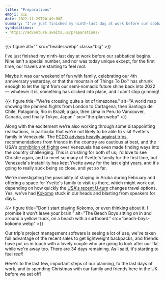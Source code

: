 ```yaml
---
title: "Preparations"
emoji: 🇬🇧
date: 2022-11-29T20:49:00Z
summary: "I've just finished my ninth-last day at work before our sabbatical begins. And for the first time, our travels are starting to feel real."
syndications:
- https://adventure.awaits.us/preparations/
---
```


{{< figure alt="" src="header.webp" class="big" >}}

I've just finished my ninth-last day at work before our sabbatical begins. Nine isn't a special number, and nor was today unique except, for the first time, our travels are starting to feel *real*.

Maybe it was our weekend of fun with family, celebrating our 4th anniversary yesterday, or that the mountain of Things To Do™ has shrunk enough to let the light from our semi-nomadic future shine back into 2022 — whatever it is, something has clicked into place, and I can't stop grinning!

{{< figure title="We're crossing quite a lot of timezones." alt="A world map showing the planned flights from London to Cartagena, then Santiago de Chile, Patagonia, Rio in Brazil; a gap, then Lima in Peru to Vancouver, Canada, and finally Tokyo, Japan." src="the-plan.webp" >}}

Along with the excitement we're also working through some disappointing realisations, in particular that we're not likely to be able to visit Yvette's family in Venezuela. The [FCDO advises heavily against trips](https://www.gov.uk/foreign-travel-advice/venezuela), recommendations from friends in the country are cautious at best, and the USA's [prohibition of flights](https://www.reuters.com/article/us-venezuela-politics-airlines-idUSKCN1S733E) over Venezuela has even made finding ways into the country challenging. This is crushing for both of us; I'd love to see Christie again, and to meet so many of Yvette's family for the first time, but Venezuela's instability has kept Yvette away for the last eight years, and it's going to really suck being so close, and yet so far.

We're investigating the possibility of staying in Aruba during February and offering a space for Yvette's family to visit us there, which might work out depending on how quickly the [USA's recent U-turn](https://www.state.gov/joint-statement-on-venezuela-negotiations-2/) changes travel options. Yes, we've had [Kokomo](https://songwhip.com/the-beach-boys/kokomo) stuck in our heads and blasting from speakers for days.

{{< figure title="Don't start playing Kokomo, or even thinking about it. I promise it won't leave your brain." alt="The Beach Boys sitting on in and around a yellow truck, on a beach with a surfboard." src="beach-boys-kokomo.webp" >}}

Our trip's project management software is seeing a lot of use, we've taken full advantage of the recent sales to get lightweight backpacks, and friends have put us in touch with a lovely couple who are going to look after our flat while we're away too. There are 34 days remaining. As I said, it's starting to feel *real*!

Here's to the last few, important steps of our planning, to the last days of work, and to spending Christmas with our family and friends here in the UK before we set off!
